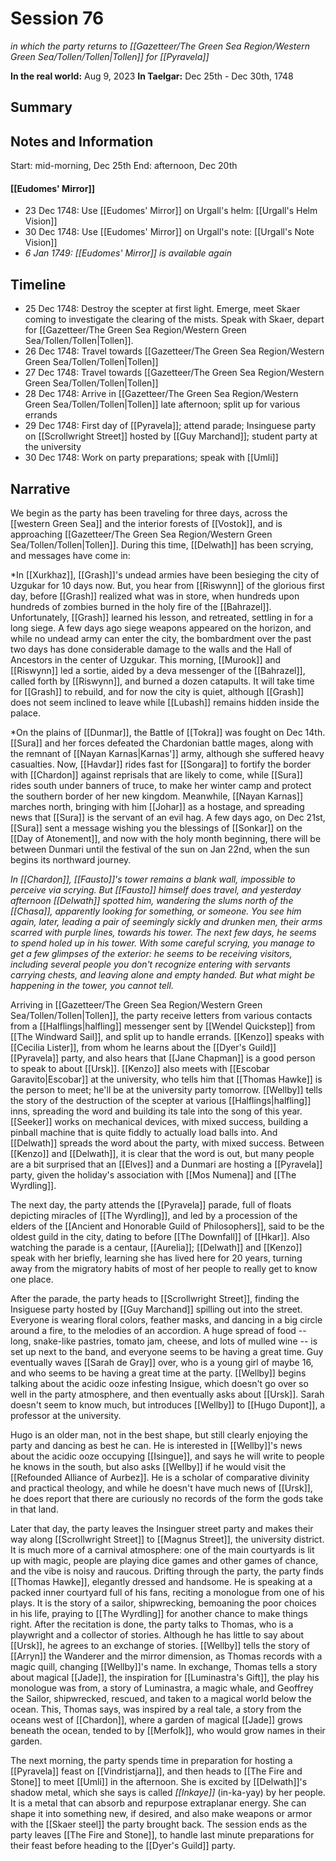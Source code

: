 # Session 76
*in which the party returns to [[Gazetteer/The Green Sea Region/Western Green Sea/Tollen/Tollen|Tollen]] for [[Pyravela]]*

**In the real world:** Aug 9, 2023
**In Taelgar:**  Dec 25th - Dec 30th, 1748
## Summary

## Notes and Information

Start: mid-morning, Dec 25th
End: afternoon, Dec 20th
#### [[Eudomes' Mirror]]
 - 23 Dec 1748: Use [[Eudomes' Mirror]] on Urgall's helm: [[Urgall's Helm Vision]]
 - 30 Dec 1748: Use [[Eudomes' Mirror]] on Urgall's note: [[Urgall's Note Vision]]
 - *6 Jan 1749: [[Eudomes' Mirror]] is available again*
## Timeline 
- 25 Dec 1748: Destroy the scepter at first light. Emerge, meet Skaer coming to investigate the clearing of the mists. Speak with Skaer, depart for [[Gazetteer/The Green Sea Region/Western Green Sea/Tollen/Tollen|Tollen]].
- 26 Dec 1748: Travel towards [[Gazetteer/The Green Sea Region/Western Green Sea/Tollen/Tollen|Tollen]]
- 27 Dec 1748: Travel towards [[Gazetteer/The Green Sea Region/Western Green Sea/Tollen/Tollen|Tollen]]
- 28 Dec 1748: Arrive in [[Gazetteer/The Green Sea Region/Western Green Sea/Tollen/Tollen|Tollen]] late afternoon; split up for various errands
- 29 Dec 1748: First day of [[Pyravela]]; attend parade; Insinguese party on [[Scrollwright Street]] hosted by [[Guy Marchand]]; student party at the university
- 30 Dec 1748: Work on party preparations; speak with [[Umli]] 
## Narrative

We begin as the party has been traveling for three days, across the [[western Green Sea]] and the interior forests of [[Vostok]], and is approaching [[Gazetteer/The Green Sea Region/Western Green Sea/Tollen/Tollen|Tollen]]. During this time, [[Delwath]] has been scrying, and messages have come in:

*In [[Xurkhaz]], [[Grash]]'s undead armies have been besieging the city of Uzgukar for 10 days now. But, you hear from [[Riswynn]] of the glorious first day, before [[Grash]] realized what was in store, when hundreds upon hundreds of zombies burned in the holy fire of the [[Bahrazel]]. Unfortunately, [[Grash]] learned his lesson, and retreated, settling in for a long siege. A few days ago siege weapons appeared on the horizon, and while no undead army can enter the city, the bombardment over the past two days has done considerable damage to the walls and the Hall of Ancestors in the center of Uzgukar. This morning, [[Murook]] and [[Riswynn]] led a sortie, aided by a deva messenger of the [[Bahrazel]], called forth by [[Riswynn]], and burned a dozen catapults. It will take time for [[Grash]] to rebuild, and for now the city is quiet, although [[Grash]] does not seem inclined to leave while [[Lubash]] remains hidden inside the palace.

*On the plains of [[Dunmar]], the Battle of [[Tokra]] was fought on Dec 14th. [[Sura]] and her forces defeated the Chardonian battle mages, along with the remnant of [[Nayan Karnas|Karnas']] army, although she suffered heavy casualties. Now, [[Havdar]] rides fast for [[Songara]] to fortify the border with [[Chardon]] against reprisals that are likely to come, while [[Sura]] rides south under banners of truce, to make her winter camp and protect the southern border of her new kingdom. Meanwhile, [[Nayan Karnas]] marches north, bringing with him [[Johar]] as a hostage, and spreading news that [[Sura]] is the servant of an evil hag. A few days ago, on Dec 21st, [[Sura]] sent a message wishing you the blessings of [[Sonkar]] on the [[Day of Atonement]], and now with the holy month beginning, there will be between Dunmari until the festival of the sun on Jan 22nd, when the sun begins its northward journey. 

*In [[Chardon]], [[Fausto]]'s tower remains a blank wall, impossible to perceive via scrying. But [[Fausto]] himself does travel, and yesterday afternoon [[Delwath]] spotted him, wandering the slums north of the [[Chasa]], apparently looking for something, or someone. You see him again, later, leading a pair of seemingly sickly and drunken men, their arms scarred with purple lines, towards his tower. The next few days, he seems to spend holed up in his tower. With some careful scrying, you manage to get a few glimpses of the exterior: he seems to be receiving visitors, including several people you don't recognize entering with servants carrying chests, and leaving alone and empty handed. But what might be happening in the tower, you cannot tell.* 

Arriving in [[Gazetteer/The Green Sea Region/Western Green Sea/Tollen/Tollen|Tollen]], the party receive letters from various contacts from a [[Halflings|halfling]] messenger sent by [[Wendel Quickstep]] from [[The Windward Sail]], and split up to handle errands. [[Kenzo]] speaks with [[Cecilia Lister]], from whom he learns about the [[Dyer's Guild]] [[Pyravela]] party, and also hears that [[Jane Chapman]] is a good person to speak to about [[Ursk]]. [[Kenzo]] also meets with [[Escobar Garavito|Escobar]] at the university, who tells him that [[Thomas Hawke]] is the person to meet; he'll be at the university party tomorrow. [[Wellby]] tells the story of the destruction of the scepter at various [[Halflings|halfling]] inns, spreading the word and building its tale into the song of this year. [[Seeker]] works on mechanical devices, with mixed success, building a pinball machine that is quite fiddly to actually load balls into. And [[Delwath]] spreads the word about the party, with mixed success. Between [[Kenzo]] and [[Delwath]], it is clear that the word is out, but many people are a bit surprised that an [[Elves]] and a Dunmari are hosting a [[Pyravela]] party, given the holiday's association with [[Mos Numena]] and [[The Wyrdling]].

The next day, the party attends the [[Pyravela]] parade, full of floats depicting miracles of [[The Wyrdling]], and led by a procession of the elders of the [[Ancient and Honorable Guild of Philosophers]], said to be the oldest guild in the city, dating to before [[The Downfall]] of [[Hkar]]. Also watching the parade is a centaur, [[Aurelia]]; [[Delwath]] and [[Kenzo]] speak with her briefly, learning she has lived here for 20 years, turning away from the migratory habits of most of her people to really get to know one place. 

After the parade, the party heads to [[Scrollwright Street]], finding the Insiguese party hosted by [[Guy Marchand]] spilling out into the street. Everyone is wearing floral colors, feather masks, and dancing in a big circle around a fire, to the melodies of an accordion. A huge spread of food -- long, snake-like pastries, tomato jam,  cheese, and lots of mulled wine -- is set up next to the band, and everyone seems to be having a great time. Guy eventually waves [[Sarah de Gray]] over, who is a young girl of maybe 16, and who seems to be having a great time at the party. [[Wellby]] begins talking about the acidic ooze infesting Insigue, which doesn't go over so well in the party atmosphere, and then eventually asks about [[Ursk]]. Sarah doesn't seem to know much, but introduces [[Wellby]] to [[Hugo Dupont]], a professor at the university.

Hugo is an older man, not in the best shape, but still clearly enjoying the party and dancing as best he can. He is interested in [[Wellby]]'s news about the acidic ooze occupying [[Isingue]], and says he will write to people he knows in the south, but also asks [[Wellby]] if he would visit the [[Refounded Alliance of Aurbez]]. He is a scholar of comparative divinity and practical theology, and while he doesn't have much news of [[Ursk]], he does report that there are curiously no records of the form the gods take in that land. 

Later that day, the party leaves the Insinguer street party and makes their way along [[Scrollwright Street]] to [[Magnus Street]], the university district. It is much more of a carnival atmosphere: one of the main courtyards is lit up with magic, people are playing dice games and other games of chance, and the vibe is noisy and raucous. Drifting through the party, the party finds [[Thomas Hawke]], elegantly dressed and handsome. He is speaking at a packed inner courtyard full of his fans, reciting a monologue from one of his plays. It is the story of a sailor, shipwrecking, bemoaning the poor choices in his life, praying to [[The Wyrdling]] for another chance to make things right. After the recitation is done, the party talks to Thomas, who is a playwright and a collector of stories. Although he has little to say about [[Ursk]], he agrees to an exchange of stories. [[Wellby]] tells the story of [[Arryn]] the Wanderer and the mirror dimension, as Thomas records with a magic quill, changing [[Wellby]]'s name. In exchange, Thomas tells a story about magical [[Jade]], the inspiration for [[Luminastra's Gift]], the play his monologue was from, a story of Luminastra, a magic whale, and Geoffrey the Sailor, shipwrecked, rescued, and taken to a magical world below the ocean. This, Thomas says, was inspired by a real tale, a story from the oceans west of [[Chardon]], where a garden of magical [[Jade]] grows beneath the ocean, tended to by [[Merfolk]], who would grow names in their garden. 

The next morning, the party spends time in preparation for hosting a [[Pyravela]] feast on [[Vindristjarna]], and then heads to [[The Fire and Stone]] to meet [[Umli]] in the afternoon. She is excited by [[Delwath]]'s shadow metal, which she says is called *[[Inkaye]]* (in-ka-yay) by her people. It is a metal that can absorb and repurpose extraplanar energy. She can shape it into something new, if desired, and also make weapons or armor with the [[Skaer steel]] the party brought back. The session ends as the party leaves [[The Fire and Stone]], to handle last minute preparations for their feast before heading to the [[Dyer's Guild]] party.  
